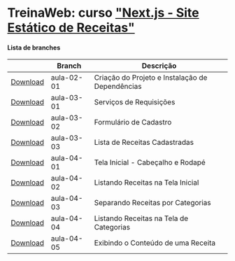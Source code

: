 
# TreinaWeb: curso ["Next.js - Site Estático de Receitas"](https://www.treinaweb.com.br/curso/)



#### Lista de branches
|  | Branch | Descrição |
| ------ | ------ |  ------ | 
[Download](https://github.com/treinaweb/treinaweb-nextjs-site-de-receitas/archive/aula-02-01.zip)    |  aula-02-01     | Criação do Projeto e Instalação de Dependências |
[Download](https://github.com/treinaweb/treinaweb-nextjs-site-de-receitas/archive/aula-03-01.zip)    |  aula-03-01     | Serviços de Requisições |
[Download](https://github.com/treinaweb/treinaweb-nextjs-site-de-receitas/archive/aula-03-02.zip)    |  aula-03-02     | Formulário de Cadastro |
[Download](https://github.com/treinaweb/treinaweb-nextjs-site-de-receitas/archive/aula-03-03.zip)    |  aula-03-03     | Lista de Receitas Cadastradas |
[Download](https://github.com/treinaweb/treinaweb-nextjs-site-de-receitas/archive/aula-04-01.zip)    |  aula-04-01     | Tela Inicial - Cabeçalho e Rodapé |
[Download](https://github.com/treinaweb/treinaweb-nextjs-site-de-receitas/archive/aula-04-02.zip)    |  aula-04-02     | Listando Receitas na Tela Inicial |
[Download](https://github.com/treinaweb/treinaweb-nextjs-site-de-receitas/archive/aula-04-03.zip)    |  aula-04-03     | Separando Receitas por Categorias |
[Download](https://github.com/treinaweb/treinaweb-nextjs-site-de-receitas/archive/aula-04-04.zip)    |  aula-04-04     | Listando Receitas na Tela de Categorias |
[Download](https://github.com/treinaweb/treinaweb-nextjs-site-de-receitas/archive/aula-04-05.zip)    |  aula-04-05     | Exibindo o Conteúdo de uma Receita |
